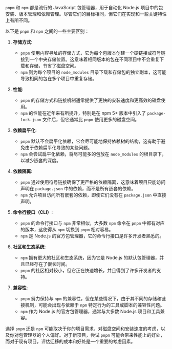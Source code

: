 `pnpm` 和 `npm` 都是流行的 JavaScript 包管理器，用于自动化 Node.js 项目中的包安装、版本管理和依赖管理。尽管它们的目标相同，但它们在实现和一些关键特性上有所不同。

以下是 `pnpm` 和 `npm` 之间的一些主要区别：

1. **存储方式**:
   - `pnpm` 使用内容寻址的存储方式，它为每个包版本创建一个硬链接或符号链接到一个中央存储位置。这意味着相同版本的包在不同项目中不会重复下载和存储，节省了磁盘空间。
   - `npm` 则为每个项目的 `node_modules` 目录下载和存储包的独立副本，这可能导致相同的包在多个项目中重复存储。

2. **性能**:
   - `pnpm` 的存储方式和链接机制通常提供了更快的安装速度和更高效的磁盘使用。
   - `npm` 的性能在近年来有所提升，特别是在 npm 5+ 版本中引入了 `package-lock.json` 文件后，但它通常比 `pnpm` 使用更多的磁盘空间。

3. **依赖扁平化**:
   - `pnpm` 默认不会扁平化依赖，它会尽可能地保持依赖树的结构，这有助于避免由于依赖扁平化导致的某些问题。
   - `npm` 会尝试扁平化依赖，将尽可能多的包放在 `node_modules` 的根目录下，以减少嵌套的深度。

4. **依赖隔离**:
   - `pnpm` 通过使用符号链接确保了更严格的依赖隔离，这意味着项目只能访问声明在 `package.json` 中的依赖，而不是所有嵌套的依赖。
   - `npm` 允许项目访问所有嵌套的依赖，即使它们没有在 `package.json` 中直接声明。

5. **命令行接口（CLI）**:
   - `pnpm` 的命令行接口与 `npm` 非常相似，大多数 `npm` 命令在 `pnpm` 中都有对应的版本，这使得从 `npm` 切换到 `pnpm` 相对容易。
   - `npm` 是 Node.js 的官方包管理器，它的命令行接口是许多开发者熟悉的。

6. **社区和生态系统**:
   - `npm` 拥有更大的社区和生态系统，因为它是 Node.js 的默认包管理器，并且已经存在了很长时间。
   - `pnpm` 的社区相对较小，但它正在快速增长，并且得到了许多开发者的支持。

7. **兼容性**:
   - `pnpm` 努力保持与 `npm` 的兼容性，但在某些情况下，由于其不同的存储和链接机制，可能会出现与依赖于 `npm` 特定行为的工具或脚本的兼容性问题。
   - `npm` 作为 Node.js 的官方包管理器，通常与大多数 Node.js 项目和工具兼容。

选择 `pnpm` 还是 `npm` 可能取决于你的项目需求、对磁盘空间和安装速度的考虑，以及你对包管理器的个人偏好。对于新项目，尝试 `pnpm` 可能会带来性能上的好处，而对于现有项目，评估迁移的成本和好处是一个重要的考虑因素。